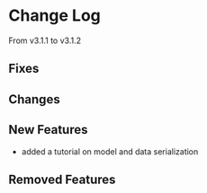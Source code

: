 # Change Log

From v3.1.1 to v3.1.2

## Fixes


## Changes


## New Features

- added a tutorial on model and data serialization

## Removed Features


